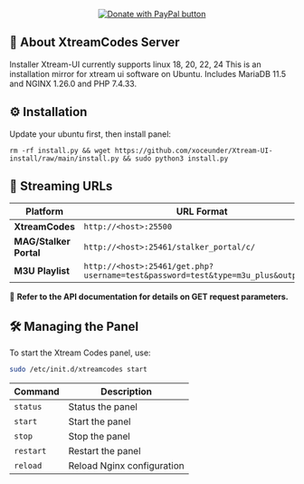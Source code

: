 <p align="center">
<a href="https://www.paypal.com/donate/?hosted_button_id=7CPLHJ3PT47KQ">
 <img  alt="Donate with PayPal button" border="0" src="https://www.paypalobjects.com/en_US/i/btn/btn_donate_LG.gif" />
</a>
</p>

## 📌 About XtreamCodes Server
Installer Xtream-UI currently supports linux 18, 20, 22, 24
This is an installation mirror for xtream ui software on Ubuntu. Includes MariaDB 11.5 and NGINX 1.26.0 and PHP 7.4.33.

## ⚙️ Installation
Update your ubuntu first, then install panel:
``` 
rm -rf install.py && wget https://github.com/xoceunder/Xtream-UI-install/raw/main/install.py && sudo python3 install.py 
```
## 📡 Streaming URLs
| Platform | URL Format |
|----------|------------|
| **XtreamCodes** | `http://<host>:25500` |
| **MAG/Stalker Portal** | `http://<host>:25461/stalker_portal/c/` |
| **M3U Playlist** | `http://<host>:25461/get.php?username=test&password=test&type=m3u_plus&output=ts` |

📌 **Refer to the API documentation for details on GET request parameters.**

## 🛠️ Managing the Panel
To start the Xtream Codes panel, use:
```sh
sudo /etc/init.d/xtreamcodes start
```
| Command | Description |
|---------|------------|
| `status` | Status the panel |
| `start` | Start the panel |
| `stop` | Stop the panel |
| `restart` | Restart the panel |
| `reload` | Reload Nginx configuration |
